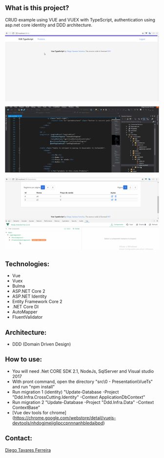 ## What is this project?
CRUD example using VUE and VUEX with TypeScript, authentication using asp.net core identity and DDD architecture.


![](vuex.gif)

![](paginacao.gif)

![](cadastro_pesquisa.gif)


## Technologies:
- Vue
- Vuex
- Bulma
- ASP.NET Core 2
- ASP.NET Identity
- Entity Framework Core 2
- .NET Core DI
- AutoMapper
- FluentValidator

## Architecture:
- DDD (Domain Driven Design) 

## How to use:
- You will need .Net CORE SDK 2.1, NodeJs, SqlServer and Visual studio 2017
- With pront command, open the directory "src\0 - Presentation\VueTs" and run "npm install" 
- Run migration 1 (identity) "Update-Database -Project "Ddd.Infra.CrossCutting.Identity" -Context ApplicationDbContext" 
- Run migration 2 "Update-Database -Project "Ddd.Infra.Data" -Context ContextBase"
- [Vue dev tools for chrome] (https://chrome.google.com/webstore/detail/vuejs-devtools/nhdogjmejiglipccpnnnanhbledajbpd)


## Contact:
[Diego Tavares Ferreira](https://www.linkedin.com/in/diego-tavares-ferreira/)
